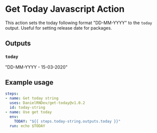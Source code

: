 # Get Today Javascript Action

This action sets the today following format "DD-MM-YYYY" to the `today` output. Useful for setting release date for packages.

## Outputs

### `today`

"DD-MM-YYYY - 15-03-2020"

## Example usage

```yaml
steps:
- name: Get today string
  uses: DanielRNDev/get-today@v1.0.2
  id: today-string
- name: Use get today
  env:
    TODAY: "${{ steps.today-string.outputs.today }}"
  run: echo $TODAY
```
